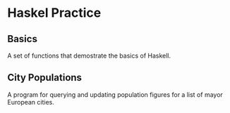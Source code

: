 # Haskel Practice

## Basics

A set of functions that demostrate the basics of Haskell.

## City Populations

A program for querying and updating population figures for a list of mayor European cities.